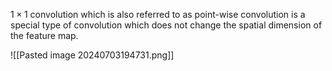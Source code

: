 $1\times 1$ convolution which is also referred to as point-wise convolution is a special type of convolution which does not change the spatial dimension of the feature map.

![[Pasted image 20240703194731.png]]